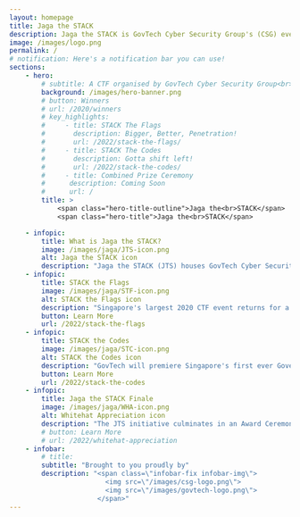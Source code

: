 ```yaml
---
layout: homepage
title: Jaga the STACK
description: Jaga the STACK is GovTech Cyber Security Group's (CSG) event banner.
image: /images/logo.png
permalink: /
# notification: Here's a notification bar you can use!
sections:
    - hero:
        # subtitle: A CTF organised by GovTech Cyber Security Group<br>See you in 2022 for the next STACK the Flags!<br>Check out the winners for the 2020 CTF <a href="/2020/winners">here</a>
        background: /images/hero-banner.png 
        # button: Winners
        # url: /2020/winners
        # key_highlights:
        #     - title: STACK The Flags
        #       description: Bigger, Better, Penetration!
        #       url: /2022/stack-the-flags/
        #     - title: STACK The Codes
        #       description: Gotta shift left!
        #       url: /2022/stack-the-codes/
        #     - title: Combined Prize Ceremony
        #      description: Coming Soon
        #      url: /
        title: >
            <span class="hero-title-outline">Jaga the<br>STACK</span>
            <span class="hero-title">Jaga the<br>STACK</span>

    - infopic:
        title: What is Jaga the STACK?
        image: /images/jaga/JTS-icon.png
        alt: Jaga the STACK icon
        description: "Jaga the STACK (JTS) houses GovTech Cyber Security Group's community engagement events. This year's edition of JTS features a Cybersecurity Hackathon, a Capture-the-Flag event, as well as a Combined Prize Ceremony and Networking session."
    - infopic:
        title: STACK the Flags
        image: /images/jaga/STF-icon.png
        alt: STACK the Flags icon
        description: "Singapore's largest 2020 CTF event returns for a second iteration! STACK the Flags is a jeopardy style Capture-the-Flag competition where participants gain points for completing cybersecurity challenges. Partake in challenges spanning various areas of cybersecurity!"
        button: Learn More
        url: /2022/stack-the-flags
    - infopic:
        title: STACK the Codes
        image: /images/jaga/STC-icon.png
        alt: STACK the Codes icon
        description: "GovTech will premiere Singapore's first ever Government Cybersecurity Hackathon, inviting the community to provide novel solutions to current cybersecurity issues. Winning solutions will receive exciting mentorship opportunities and funding!"
        button: Learn More
        url: /2022/stack-the-codes
    - infopic:
        title: Jaga the STACK Finale
        image: /images/jaga/WHA-icon.png
        alt: Whitehat Appreciation icon    
        description: "The JTS initiative culminates in an Award Ceremony to celebrate the achievements of top teams from STACK the Flags and STACK the Codes, as well as contributions of Whitehats under GovTech's <abbr title=\"Crowdsourced Vulnerability Discovery\">CVD</abbr> programme. More details will be provided soon."
        # button: Learn More
        # url: /2022/whitehat-appreciation
    - infobar:
        # title:
        subtitle: "Brought to you proudly by"
        description: "<span class=\"infobar-fix infobar-img\">
                        <img src=\"/images/csg-logo.png\">
                        <img src=\"/images/govtech-logo.png\">
                      </span>"
---
```

